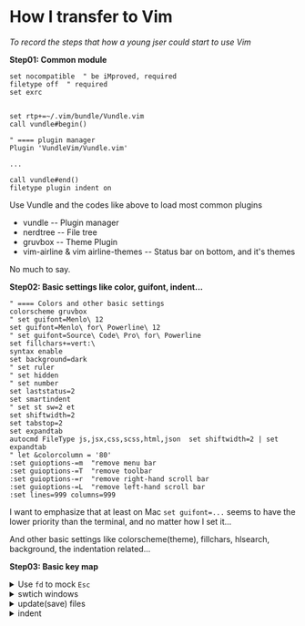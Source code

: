 # How I transfer to Vim

*To record the steps that how a young jser could start to use Vim*


**Step01: Common module**

```vimscript
set nocompatible  " be iMproved, required
filetype off  " required
set exrc


set rtp+=~/.vim/bundle/Vundle.vim
call vundle#begin()

" ==== plugin manager
Plugin 'VundleVim/Vundle.vim'

...

call vundle#end()
filetype plugin indent on
```

Use Vundle and the codes like above to load most common plugins

* vundle -- Plugin manager
* nerdtree -- File tree
* gruvbox -- Theme Plugin
* vim-airline & vim airline-themes -- Status bar on bottom, and it's themes

No much to say.


**Step02: Basic settings like color, guifont, indent...**

```
" ==== Colors and other basic settings
colorscheme gruvbox
" set guifont=Menlo\ 12
set guifont=Menlo\ for\ Powerline\ 12
" set guifont=Source\ Code\ Pro\ for\ Powerline
set fillchars+=vert:\ 
syntax enable
set background=dark
" set ruler
" set hidden
" set number
set laststatus=2
set smartindent
" set st sw=2 et
set shiftwidth=2
set tabstop=2
set expandtab
autocmd FileType js,jsx,css,scss,html,json  set shiftwidth=2 | set expandtab
" let &colorcolumn = '80'
:set guioptions-=m  "remove menu bar
:set guioptions-=T  "remove toolbar
:set guioptions-=r  "remove right-hand scroll bar
:set guioptions-=L  "remove left-hand scroll bar
:set lines=999 columns=999
```

I want to emphasize that at least on Mac <code>set guifont=...</code> seems to have the lower priority than the terminal, and no matter how I set it...

And other basic settings like colorscheme(theme), fillchars, hlsearch, background, the indentation related...


**Step03: Basic key map**

<details>
  <summary>Use <code>fd</code> to mock <code>Esc</code></summary>

```
imap fd <Esc>
```
</details>

<details>
  <summary>swtich windows</summary>

```
nmap <C-h> <C-W>h
nmap <C-j> <C-W>j
nmap <C-k> <C-W>k
nmap <C-l> <C-W>l
```
</details>

<details>
  <summary>update(save) files</summary>

```
" nmap <C-s> :w<CR>
nmap <C-s> :update<CR>
vmap <C-s> <C-C>:update<CR>
imap <C-s> <C-O>:update<CR>
```
</details>

<details>
  <summary>indent</summary>

```
vnoremap > ><CR>gv
vnoremap < <<CR>gv
```
</detials>


**Step04: Common plugin settings**

<details>
  <summary>airline and it's theme</summary>

```
" airline {{{
  " if !exists('g:airline_symbols')
  "   let g:airline_symbols = {}
  " endif
  " let g:airline_left_sep = ''
  " let g:airline_left_alt_sep = '❯'
  " let g:airline_right_sep = '◀'
  " let g:airline_right_alt_sep = '❮'
  " let g:airline_symbols.linenr = '¶'
  " let g:airline_symbols.branch = '⎇'
  " 是否打开tabline
  " let g:airline#extensions#tabline#enabled = 1
  let g:airline_theme = 'drak'
  let g:airline#extensions#tabline#enabled = 1
  let g:airline#extensions#tabline#left_sep = ' '
  let g:airline#extensions#tabline#left_alt_sep = ' '
  let g:airline#extensions#tabline#formatter = 'unique_tail_improved'
  let g:airline_powerline_fonts = 1
" }}}
```
</details>

*Remember, in order to use the airline_symbols, you need to install power at first, and set the <code>let g:airline_powerline_fonts = 1</code>*

<details>
  <summary>nerdtree</summary>

```
" ==== NERDTREE
let NERDTreeIgnore = ['\.git', '\.sass-cache', 'node_modules', '__pycache__', '\.pyc$', '\.o$', '\.so$', '\.a$', '\.swp', '*\.swp', '\.swo', '\.swn', '\.swh', '\.swm', '\.swl', '\.swk', '\.sw*$', '[a-zA-Z]*egg[a-zA-Z]*', '.DS_Store']
let NERDTreeShowHidden = 1
" let g:NERDTreeWinPos = 'left'
let g:NERDTreeDirArrows = 0
map <C-t> :NERDTreeToggle<CR>
" map <Space-p-t> :NERDTreeToggle<CR>
```
</details>


**Step05: Syntastic & Eslint**

**Plugins you need:**

* scrooloose/syntastic -- Such a basic
* yajs.vim -- Diff with jelera/vim-javascript-syntax, go and see it's homepage
* mxw/vim-jsx -- For coding React, don't need to say much

**It seems to that we need this line to enable syntastic:**

```
syntax enable
```

**And below is the main settings:**


```
set statusline+=%#warningmsg#
set statusline+=%{SyntasticStatuslineFlag()}
set statusline+=%*

let g:syntastic_always_populate_loc_list = 1
let g:syntastic_auto_loc_list = 1
let g:syntastic_check_on_open = 0
let g:syntastic_check_on_wq = 0
let g:syntastic_javascript_checkers = ['standard']
let g:syntastic_javascript_standard_generic = 1
let g:syntastic_javascript_checkers = ['eslint']
let g:syntastic_javascript_eslint_exe = '$(npm bin)/eslint'
" let g:syntastic_javascript_eslint_exe = '[ -f $(npm bin)/eslint ] && $(npm bin)/eslint || eslint'
let g:syntastic_error_symbol = '❌'
let g:syntastic_style_error_symbol = '⁉️'
let g:syntastic_warning_symbol = '⚠️'
let g:syntastic_style_warning_symbol = '💩'
let g:syntastic_html_tidy_exec = 'tidy5'
let g:syntastic_scss_checkers=['']
" autocmd FileType javascript.jsx setlocal commentstring={/*\ %s\ */}
" remember :SyntasticCheck :SyntasticToggleMode
nmap <C-x> :SyntasticCheck<CR>
```

*Uh...Just go and see the syntatic's doc for most of these*

**As you can see, I just need to lint my .js(x) files with eslint, so please remember the lines below, use them together: **

```
let g:syntastic_javascript_checkers = ['eslint']
let g:syntastic_javascript_eslint_exe = '$(npm bin)/eslint'
" let g:syntastic_javascript_eslint_exe = '[ -f $(npm bin)/eslint ] && $(npm bin)/eslint || eslint'
```

**In addition, you should confirm that you have installed the eslint locally(or maybe globally), and set the .eslintrc(.json/.js/.yaml)**

**Please remember the <code>:SyntastickCheck</code> and the <code>:SyntasticToggleMode</code>**

**It's really stupid to automatically launch checkers for each .js(x) files, so finally I set the <code>nmap C-x :SyntasticCheck</code> to manually start the checker eslint**


**Step06: Emmet**

* mattn/emmet-vim

*Ah?! Don't you know Emmet?*

